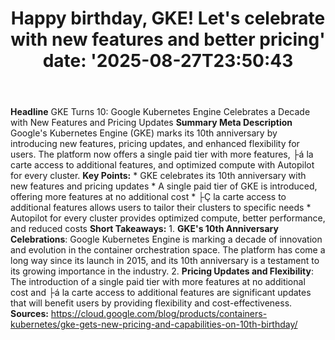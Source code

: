 ﻿---
title: "Happy birthday, GKE! Let's celebrate with new features and better pricing'
date: '2025-08-27T23:50:43"
category: "Markets"
summary: ""
slug: "happy birthday gke lets celebrate with new features and bett"
source_urls:
  - "https://cloud.google.com/blog/products/containers-kubernetes/gke-gets-new-pricing-and-capabilities-on-10th-birthday/"
seo:
  title: "Happy birthday, GKE! Let's celebrate with new features and better pricing | Hash n Hedge'
  description: '"
  keywords: ["news", "markets", "brief"]
---
**Headline** GKE Turns 10: Google Kubernetes Engine Celebrates a Decade with New Features and Pricing Updates  **Summary Meta Description** Google's Kubernetes Engine (GKE) marks its 10th anniversary by introducing new features, pricing updates, and enhanced flexibility for users. The platform now offers a single paid tier with more features, ├á la carte access to additional features, and optimized compute with Autopilot for every cluster.  **Key Points:**  * GKE celebrates its 10th anniversary with new features and pricing updates * A single paid tier of GKE is introduced, offering more features at no additional cost * ├Ç la carte access to additional features allows users to tailor their clusters to specific needs * Autopilot for every cluster provides optimized compute, better performance, and reduced costs  **Short Takeaways:**  1. **GKE's 10th Anniversary Celebrations**: Google Kubernetes Engine is marking a decade of innovation and evolution in the container orchestration space. The platform has come a long way since its launch in 2015, and its 10th anniversary is a testament to its growing importance in the industry. 2. **Pricing Updates and Flexibility**: The introduction of a single paid tier with more features at no additional cost and ├á la carte access to additional features are significant updates that will benefit users by providing flexibility and cost-effectiveness.  **Sources:** https://cloud.google.com/blog/products/containers-kubernetes/gke-gets-new-pricing-and-capabilities-on-10th-birthday/ 
